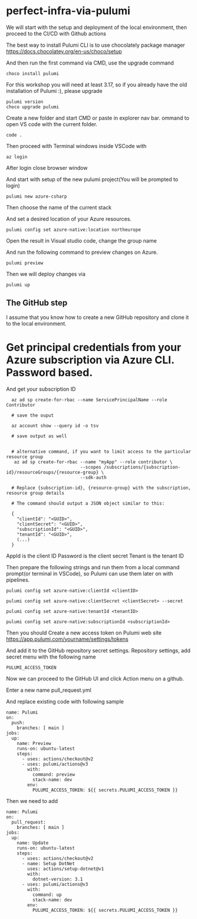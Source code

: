 # perfect-infra-via-pulumi

We will start with the setup and deployment of the local environment, then proceed to the CI/CD with Github actions

The best way to install Pulumi CLI is to use chocolately package manager
https://docs.chocolatey.org/en-us/choco/setup

And then run the first command via CMD, use the upgrade command 

```
choco install pulumi
```

For this workshop you will need at least 3.17, so if you already have the old installation of Pulumi :), please upgrade
```
pulumi version
choco upgrade pulumi
```

Create a new folder and start CMD or paste in explorer nav bar.
ommand to open VS code with the current folder.
```
code .
```

Then proceed with Terminal windows inside VSCode with 

```
az login
```
After login close browser window

And start with setup of the new pulumi project(You will be prompted to login)
```
pulumi new azure-csharp
```

Then choose the name of the current stack

And set a desired location of your Azure resources.
```
pulumi config set azure-native:location northeurope
```

Open the result in Visual studio code, change the group name

And run the following command to preview changes on Azure.

```
pulumi preview
```

Then we will deploy changes via
```
pulumi up
```


## The GitHub step

I assume that you know how to create a new GitHub repository and clone it to the local environment.

# Get principal credentials from your Azure subscription via Azure CLI. Password based.
And get your subscription ID

```
  az ad sp create-for-rbac --name ServicePrincipalName --role Contributor
  
  # save the ouput
  
  az account show --query id -o tsv
  
  # save output as well
  

  # alternative command, if you want to limit access to the particular resource group
   az ad sp create-for-rbac --name "myApp" --role contributor \
                            --scopes /subscriptions/{subscription-id}/resourceGroups/{resource-group} \
                            --sdk-auth
                            
  # Replace {subscription-id}, {resource-group} with the subscription, resource group details

  # The command should output a JSON object similar to this:

  {
    "clientId": "<GUID>",
    "clientSecret": "<GUID>",
    "subscriptionId": "<GUID>",
    "tenantId": "<GUID>",
    (...)
  }
```
AppId is the client ID
Password is the client secret
Tenant is the tenant ID

Then prepare the following strings and run them from a local command prompt(or terminal in VSCode), so Pulumi can use them later on with pipelines.

```
pulumi config set azure-native:clientId <clientID>

pulumi config set azure-native:clientSecret <clientSecret> --secret

pulumi config set azure-native:tenantId <tenantID>

pulumi config set azure-native:subscriptionId <subscriptionId>
```



Then you should Create a new access token on Pulumi web site
https://app.pulumi.com/yourname/settings/tokens

And add it to the GitHub repository secret settings.
Repository settings, add secret menu with the following name

```
PULUMI_ACCESS_TOKEN
```

Now we can proceed to the GitHub UI and click Action menu on a github.

Enter a new name pull_request.yml

And replace existing code with following sample

```
name: Pulumi
on:
  push:
    branches: [ main ]
jobs:
  up:
    name: Preview
    runs-on: ubuntu-latest
    steps:
      - uses: actions/checkout@v2
      - uses: pulumi/actions@v3
        with:
          command: preview
          stack-name: dev
        env:
          PULUMI_ACCESS_TOKEN: ${{ secrets.PULUMI_ACCESS_TOKEN }}
```

Then we need to add

```
name: Pulumi
on:
  pull_request:
    branches: [ main ]
jobs:
  up:
    name: Update
    runs-on: ubuntu-latest
    steps:
      - uses: actions/checkout@v2
      - name: Setup DotNet
        uses: actions/setup-dotnet@v1
        with:
          dotnet-version: 3.1
      - uses: pulumi/actions@v3
        with:
          command: up
          stack-name: dev
        env:
          PULUMI_ACCESS_TOKEN: ${{ secrets.PULUMI_ACCESS_TOKEN }}
```
